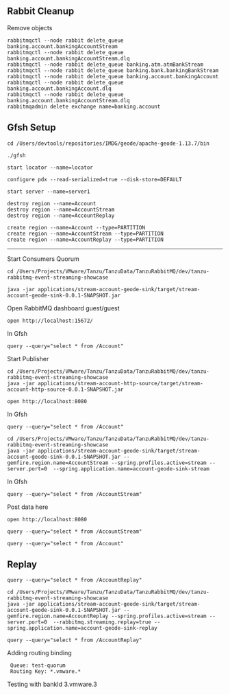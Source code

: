 
## Rabbit Cleanup 

Remove objects


```shell
rabbitmqctl --node rabbit delete_queue banking.account.bankingAccountStream
rabbitmqctl --node rabbit delete_queue banking.account.bankingAccountStream.dlq
rabbitmqctl --node rabbit delete_queue banking.atm.atmBankStream
rabbitmqctl --node rabbit delete_queue banking.bank.bankingBankStream
rabbitmqctl --node rabbit delete_queue banking.account.bankingAccount
rabbitmqctl --node rabbit delete_queue banking.account.bankingAccount.dlq
rabbitmqctl --node rabbit delete_queue banking.account.bankingAccountStream.dlq
rabbitmqadmin delete exchange name=banking.account

```

## Gfsh Setup 

```shell
cd /Users/devtools/repositories/IMDG/geode/apache-geode-1.13.7/bin
```

```shell
./gfsh 
```

```shell
start locator --name=locator
```

```shell
configure pdx --read-serialized=true --disk-store=DEFAULT
```

```shell
start server --name=server1
```

```shell
destroy region --name=Account
destroy region --name=AccountStream
destroy region --name=AccountReplay
```

```shell
create region --name=Account --type=PARTITION
create region --name=AccountStream --type=PARTITION
create region --name=AccountReplay --type=PARTITION
```

-------------------


Start Consumers Quorum

```shell
cd /Users/Projects/VMware/Tanzu/TanzuData/TanzuRabbitMQ/dev/tanzu-rabbitmq-event-streaming-showcase
```
```shell
java -jar applications/stream-account-geode-sink/target/stream-account-geode-sink-0.0.1-SNAPSHOT.jar
```

Open RabbitMQ dashboard guest/guest
```shell
open http://localhost:15672/
```


In Gfsh

```shell
query --query="select * from /Account"
```

Start Publisher

```shell
cd /Users/Projects/VMware/Tanzu/TanzuData/TanzuRabbitMQ/dev/tanzu-rabbitmq-event-streaming-showcase
java -jar applications/stream-account-http-source/target/stream-account-http-source-0.0.1-SNAPSHOT.jar
```


```shell
open http://localhost:8080
```


In Gfsh 

```shell
query --query="select * from /Account"
```



```shell
cd /Users/Projects/VMware/Tanzu/TanzuData/TanzuRabbitMQ/dev/tanzu-rabbitmq-event-streaming-showcase
java -jar applications/stream-account-geode-sink/target/stream-account-geode-sink-0.0.1-SNAPSHOT.jar --gemfire.region.name=AccountStream --spring.profiles.active=stream --server.port=0  --spring.application.name=account-geode-sink-stream
```

In Gfsh

```shell
query --query="select * from /AccountStream"
```


Post data here

```shell
open http://localhost:8080
```


```shell
query --query="select * from /AccountStream"
```


```shell
query --query="select * from /Account"
```



## Replay

```shell
query --query="select * from /AccountReplay"
```

```shell
cd /Users/Projects/VMware/Tanzu/TanzuData/TanzuRabbitMQ/dev/tanzu-rabbitmq-event-streaming-showcase
java -jar applications/stream-account-geode-sink/target/stream-account-geode-sink-0.0.1-SNAPSHOT.jar --gemfire.region.name=AccountReplay --spring.profiles.active=stream --server.port=0  --rabbitmq.streaming.replay=true --spring.application.name=account-geode-sink-replay
```


```shell
query --query="select * from /AccountReplay"
```


Adding routing binding

```
 Queue: test-quorum
 Routing Key: *.vmware.*	
```

Testing with bankId 3.vmware.3